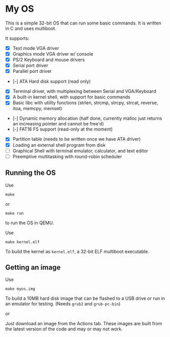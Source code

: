 # My OS
This is a simple 32-bit OS that can run some basic commands. It is written in C and uses multiboot.

It supports:
- [x] Text mode VGA driver
- [x] Graphics mode VGA driver w/ console
- [x] PS/2 Keyboard and mouse drivers
- [x] Serial port driver
- [x] Parallel port driver
- [-] ATA Hard disk support (read only)
- [x] Terminal driver, with multiplexing between Serial and VGA/Keyboard
- [x] A built-in kernel shell, with support for basic commands
- [x] Basic libc with utility functions (strlen, strcmp, strcpy, strcat, reverse, itoa, memcpy, memset)
- [-] Dynamic memory allocation (half done, currently malloc just returns an increasing pointer and cannot be free'd)
- [-] FAT16 FS support (read-only at the moment)
- [x] Partition table (needs to be written once we have ATA driver)
- [x] Loading an external shell program from disk
- [ ] Graphical Shell with terminal emulator, calculator, and text editor
- [ ] Preemptive multitasking with round-robin scheduler
## Running the OS
Use
```
make
```
or
```
make run
```
to run the OS in QEMU.

Use
```
make kernel.elf
```
To build the kernel as `kernel.elf`, a 32-bit ELF multiboot executable.

## Getting an image
Use
```
make myos.img
```
To build a 10MB hard disk image that can be flashed to a USB drive or run in an emulator for testing. (Needs `grub2` and `grub-pc-bin`)

or

Just download an image from the Actions tab. These images are built from the latest version of the code and may or may not work.
